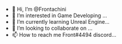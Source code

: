 - 👋 Hi, I’m @Frontachini
- 👀 I’m interested in Game Developing ...
- 🌱 I’m currently learning Unreal Engine...
- 💞️ I’m looking to collaborate on ...
- 📫 How to reach me Front#4494 discord...

<!---
Frontachini/Frontachini is a ✨ special ✨ repository because its `README.md` (this file) appears on your GitHub profile.
You can click the Preview link to take a look at your changes.
--->
